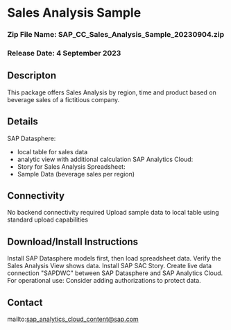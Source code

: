 # Sales Analysis Sample


### Zip File Name: SAP_CC_Sales_Analysis_Sample_20230904.zip

### Release Date: 4 September 2023

## Descripton
This package offers Sales Analysis by region, time and product based on beverage sales of a fictitious company. 

## Details
SAP Datasphere: 
- local table for sales data
- analytic view with additional calculation
SAP Analytics Cloud:
- Story for Sales Analysis
Spreadsheet:
- Sample Data (beverage sales per region)

## Connectivity
No backend connectivity required
Upload sample data to local table using standard upload capabilities

## Download/Install Instructions
Install SAP Datasphere models first, then load spreadsheet data.
Verify the Sales Analysis View shows data.
Install SAP SAC Story.
Create live data connection "SAPDWC" between SAP Datasphere and SAP Analytics Cloud.
For operational use: Consider adding authorizations to protect data.


## Contact
mailto:sap_analytics_cloud_content@sap.com
